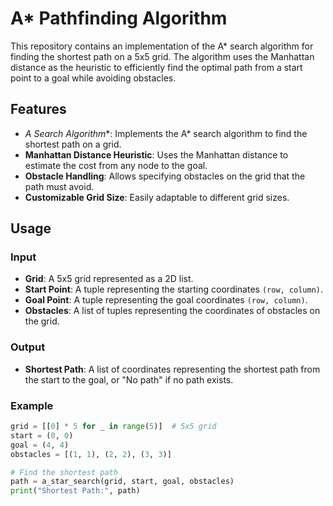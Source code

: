 # A* Pathfinding Algorithm

This repository contains an implementation of the A* search algorithm for finding the shortest path on a 5x5 grid. The algorithm uses the Manhattan distance as the heuristic to efficiently find the optimal path from a start point to a goal while avoiding obstacles.

## Features

- **A* Search Algorithm**: Implements the A* search algorithm to find the shortest path on a grid.
- **Manhattan Distance Heuristic**: Uses the Manhattan distance to estimate the cost from any node to the goal.
- **Obstacle Handling**: Allows specifying obstacles on the grid that the path must avoid.
- **Customizable Grid Size**: Easily adaptable to different grid sizes.

## Usage

### Input

- **Grid**: A 5x5 grid represented as a 2D list.
- **Start Point**: A tuple representing the starting coordinates `(row, column)`.
- **Goal Point**: A tuple representing the goal coordinates `(row, column)`.
- **Obstacles**: A list of tuples representing the coordinates of obstacles on the grid.

### Output

- **Shortest Path**: A list of coordinates representing the shortest path from the start to the goal, or "No path" if no path exists.

### Example

```python
grid = [[0] * 5 for _ in range(5)]  # 5x5 grid
start = (0, 0)
goal = (4, 4)
obstacles = [(1, 1), (2, 2), (3, 3)]

# Find the shortest path
path = a_star_search(grid, start, goal, obstacles)
print("Shortest Path:", path)
